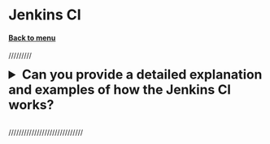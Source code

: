 <h1>Jenkins CI</h1> 
<h4> 

[Back to menu](..%2FMenu.md)

</h4>

/////////

[//]: # (Can you provide a detailed explanation 
        and examples of how the Jenkins CI works?)
<details>
    <summary style="font-size: 25px;">
        <b>
            Can you provide a detailed explanation 
            and examples of how the Jenkins CI works?
        </b>
    </summary>
<br>

Jenkins is a hugely popular open-source tool
for continuous integration and delivery
due to its versatility and integration capabilities.

In Jenkins, all the steps of building, testing and deploying software projects
are automated, hence enhancing productivity and efficiency.

A brief overview of a typical Jenkins workflow by an example:

1. A developer commits changes to the source code in a shared repository 
(like GitHub).
2. Jenkins server constantly checks this repository for changes.
3. Upon detecting changes, Jenkins triggers a build to test and analyze the code.
4. If the code passes all tests, Jenkins deploys it to the production environment.
5. In case of any error or bug during building or testing, 
Jenkins flags it and notifies the developer.
6. The developer then rectifies the errors, 
commits the updated code to the repository, and the cycle repeats.

```groovy 
pipeline {
    agent any

    stages {
        stage('Build') {
            steps {
                echo 'Building..'
            }
        }
        stage('Test') {
            steps {
                echo 'Testing..'
            }
        }
        stage('Deploy') {
            steps {
                echo 'Deploying....'
            }
        }
    }
}
```

What problem solves: Jenkins alleviates the stress of integrating 
changes frequently and testing them. 
It ensures the software is always in a deliverable state, 
hence accelerating software development and boost productivity.

Pros:

1. Exceptional community support.
2. Wide array of plugins, enabling seamless integration with various tools.
3. Can be used across platforms.

Cons:

1. Initial setup can be complex and may require deep knowledge.
2. The user interface is not very intuitive.
3. Scaling Jenkins for larger codebases can be challenging.

</details>
<br>

/////////////////////////////

[//]: # (todo: Jenkins vs CodePipeline)
